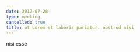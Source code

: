 ```yaml
---
date: 2017-07-28
type: meeting
cancelled: true
title: ut Lorem et laboris pariatur. nostrud nisi
---
```

nisi esse